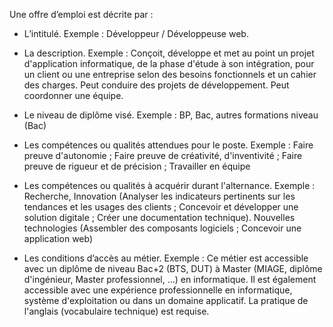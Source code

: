 Une offre d’emploi est décrite par :

- L’intitulé. Exemple : Développeur / Développeuse web.

- La description. Exemple : Conçoit, développe et met au point un projet d'application informatique, de la phase d'étude à son intégration, pour un client ou une entreprise selon des besoins fonctionnels et un cahier des charges. Peut conduire des projets de développement. Peut coordonner une équipe.

- Le niveau de diplôme visé. Exemple : BP, Bac, autres formations niveau (Bac)

- Les compétences ou qualités attendues pour le poste. Exemple : Faire preuve d'autonomie ; Faire preuve de créativité, d'inventivité ; Faire preuve de rigueur et de précision ; Travailler en équipe

- Les compétences ou qualités à acquérir durant l'alternance. Exemple : Recherche, Innovation (Analyser les indicateurs pertinents sur les tendances et les usages des clients ; Concevoir et développer une solution digitale ; Créer une documentation technique). Nouvelles technologies (Assembler des composants logiciels ; Concevoir une application web)

- Les conditions d’accès au métier. Exemple : Ce métier est accessible avec un diplôme de niveau Bac+2 (BTS, DUT) à Master (MIAGE, diplôme d'ingénieur, Master professionnel, ...) en informatique. Il est également accessible avec une expérience professionnelle en informatique, système d'exploitation ou dans un domaine applicatif. La pratique de l'anglais (vocabulaire technique) est requise.
